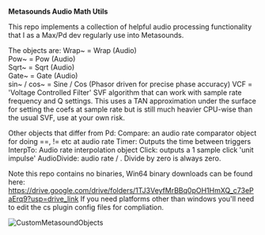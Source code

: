 **Metasounds Audio Math Utils**

This repo implements a collection of helpful audio processing functionality that I as a Max/Pd dev regularly use into Metasounds.

The objects are:
Wrap\~ = Wrap (Audio)  
Pow\~  = Pow (Audio)  
Sqrt\~ = Sqrt (Audio)  
Gate\~ = Gate (Audio)  
sin~ / cos~ = Sine / Cos (Phasor driven for precise phase accuracy)
VCF = 'Voltage Controlled Filter' SVF algorithm that can work with sample rate frequency and Q settings. This uses a TAN approximation under the surface for setting the coefs at sample rate but is still much heavier CPU-wise than the usual SVF, use at your own risk.

Other objects that differ from Pd:
Compare: an audio rate comparator object for doing ==, != etc at audio rate
Timer: Outputs the time between triggers
InterpTo: Audio rate interpolation object
Click: outputs a 1 sample click 'unit impulse'
AudioDivide: audio rate / . Divide by zero is always zero.

Note this repo contains no binaries, Win64 binary downloads can be found here: https://drive.google.com/drive/folders/1TJ3VeyfMrBBq0pOH1HmXQ_c73ePaErq9?usp=drive_link
If you need platforms other than windows you'll need to edit the cs plugin config files for compliation.

![CustomMetasoundObjects](https://github.com/Chris-TopherW/MetasoundsAudioMathUtils/assets/11866314/3c56d392-a4f5-4246-ab35-d858daf23569)
